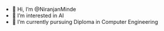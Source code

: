- 👋 Hi, I’m @NiranjanMinde
- 👀 I’m interested in AI
- 🌱 I’m currently pursuing Diploma in Computer Engineering


<!---
NiranjanMinde/NiranjanMinde is a ✨ special ✨ repository because its `README.md` (this file) appears on your GitHub profile.
You can click the Preview link to take a look at your changes.
--->
